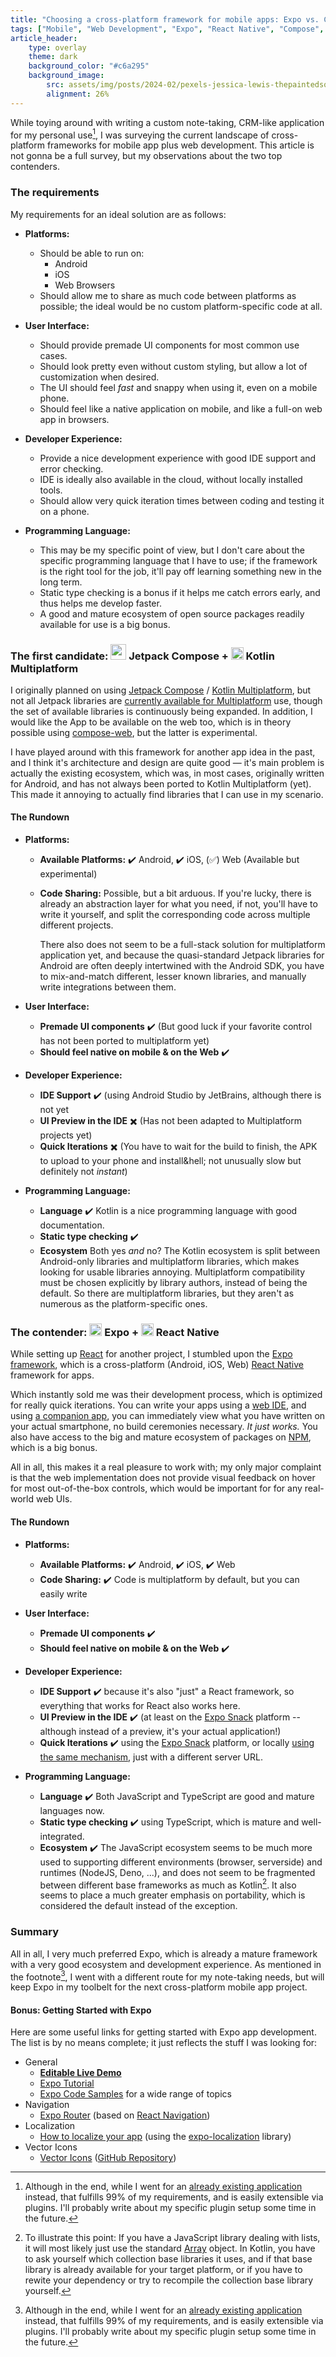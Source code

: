 ```yaml
---
title: "Choosing a cross-platform framework for mobile apps: Expo vs. Compose"
tags: ["Mobile", "Web Development", "Expo", "React Native", "Compose", "Kotlin", "Android", "iOS"]
article_header:
    type: overlay
    theme: dark
    background_color: "#c6a295"
    background_image:
        src: assets/img/posts/2024-02/pexels-jessica-lewis-thepaintedsquare-583847.jpg
        alignment: 26%
---
```


While toying around with writing a custom note-taking, CRM-like application for my personal use[^1],
I was surveying the current landscape of cross-platform frameworks for mobile app plus web development.
This article is not gonna be a full survey, but my observations about the two top contenders.

[^1]: Although in the end, while I went for an [already existing application][obsidian] instead, that fulfills 99% of my requirements, and is easily extensible via plugins. I'll probably write about my specific plugin setup some time in the future.

### The requirements

My requirements for an ideal solution are as follows:

- **Platforms:**
  - Should be able to run on:
    - Android
    - iOS
    - Web Browsers
  - Should allow me to share as much code between platforms as possible;
    the ideal would be no custom platform-specific code at all.

- **User Interface:**
  - Should provide premade UI components for most common use cases.
  - Should look pretty even without custom styling, but allow a lot of customization when desired.
  - The UI should feel _fast_ and snappy when using it, even on a mobile phone.
  - Should feel like a native application on mobile, and like a full-on web app in browsers.

- **Developer Experience:**
  - Provide a nice development experience with good IDE support and error checking.
  - IDE is ideally also available in the cloud, without locally installed tools.
  - Should allow very quick iteration times between coding and testing it on a phone.

- **Programming Language:**
  - This may be my specific point of view, but I don't care about the specific programming
    language that I have to use; if the framework is the right tool for the job, it'll pay off
    learning something new in the long term.
  - Static type checking is a bonus if it helps me catch errors early, and thus helps me develop faster.
  - A good and mature ecosystem of open source packages readily available for use is a big bonus.

### The first candidate: <img src="{% link assets/img/posts/2024-01/compose-multiplatform-icon.svg %}" height="25"> Jetpack Compose + <img src="{% link assets/img/posts/2024-01/kotlin-icon.svg %}" height="20"> Kotlin Multiplatform

I originally planned on using [Jetpack Compose][jetpack-compose] / [Kotlin Multiplatform][kotlin-multiplatform],
but not all Jetpack libraries are [currently available for Multiplatform][jetpack-multiplatform-availability] use,
though the set of available libraries is continuously being expanded.
In addition, I would like the App to be available on the web too,
which is in theory possible using [compose-web][compose-web], but the latter is experimental.

I have played around with this framework for another app idea in the past, and I think it's architecture and design are quite good &mdash;
it's main problem is actually the existing ecosystem, which was, in most cases, originally written for Android,
and has not always been ported to Kotlin Multiplatform (yet). This made it annoying to actually find libraries that I can use in my scenario.

[jetpack-compose]: https://developer.android.com/jetpack/compose
[kotlin-multiplatform]: https://kotlinlang.org/docs/multiplatform.html
[jetpack-multiplatform-availability]: https://android-developers.googleblog.com/2023/04/whats-new-in-jetpack-multiplatform.html
[compose-web]: https://www.jetbrains.com/lp/compose-multiplatform/
[obsidian]: https://obsidian.md/

#### The Rundown

- **Platforms:**
  - **Available Platforms:** ✔️ Android, ✔️ iOS, (✅) Web (Available but experimental)
  - **Code Sharing:** Possible, but a bit arduous. If you're lucky, there is already an abstraction layer for what you need,
    if not, you'll have to write it yourself, and split the corresponding code across multiple different projects.

    There also does not seem to be a full-stack solution for multiplatform application yet,
    and because the quasi-standard Jetpack libraries for Android are often deeply intertwined with the Android SDK,
    you have to mix-and-match different, lesser known libraries, and manually write integrations between them.

- **User Interface:**
  - **Premade UI components** ✔️ (But good luck if your favorite control has not been ported to multiplatform yet)
  - **Should feel native on mobile & on the Web** ✔️

- **Developer Experience:**
  - **IDE Support** ✔️ (using Android Studio by JetBrains, although there is not yet
  - **UI Preview in the IDE** ✖️ (Has not been adapted to Multiplatform projects yet)
  - **Quick Iterations** ✖️ (You have to wait for the build to finish, the APK to upload to your phone and install&hell; not unusually slow but definitely not _instant_)

- **Programming Language:**
  - **Language** ✔️ Kotlin is a nice programming language with good documentation.
  - **Static type checking** ✔️
  - **Ecosystem** Both yes _and_ no? The Kotlin ecosystem is split between Android-only libraries and multiplatform libraries,
    which makes looking for usable libraries annoying. Multiplatform compatibility must be chosen explicitly by library authors, instead of being the default.
    So there are multiplatform libraries, but they aren't as numerous as the platform-specific ones.

### The contender: <img src="{% link assets/img/posts/2024-01/expo-icon.svg %}" height="20"> Expo + <img src="{% link assets/img/posts/2024-01/react-icon.svg %}" height="20"> React Native

While setting up [React][react] for another project, I stumbled upon the [Expo framework][expo],
which is a cross-platform (Android, iOS, Web) [React Native][react-native] framework for apps.

Which instantly sold me was their development process, which is optimized for really quick iterations.
You can write your apps using a [web IDE][expo-snack-sample], and using [a companion app][expo-go],
you can immediately view what you have written on your actual smartphone, no build ceremonies necessary.
_It just works._
You also have access to the big and mature ecosystem of packages on [NPM][npm], which is a big bonus.

All in all, this makes it a real pleasure to work with; my only major complaint is that the web implementation does not provide
visual feedback on hover for most out-of-the-box controls, which would be important for for any real-world web UIs.

#### The Rundown

- **Platforms:**
  - **Available Platforms:** ✔️ Android, ✔️ iOS, ✔️ Web
  - **Code Sharing:** ✔️ Code is multiplatform by default, but you can easily write 

- **User Interface:**
  - **Premade UI components** ✔️
  - **Should feel native on mobile & on the Web** ✔️

- **Developer Experience:**
  - **IDE Support** ✔️ because it's also "just" a React framework, so everything that works for React also works here.
  - **UI Preview in the IDE** ✔️ (at least on the [Expo Snack][expo-snack] platform -- although instead of a preview, it's your actual application!)
  - **Quick Iterations** ✔️ using the [Expo Snack][expo-snack] platform, or locally [using the same mechanism][expo-hosting], just with a different server URL.

- **Programming Language:**
  - **Language** ✔️ Both JavaScript and TypeScript are good and mature languages now.
  - **Static type checking** ✔️ using TypeScript, which is mature and well-integrated.
  - **Ecosystem** ✔️ The JavaScript ecosystem seems to be much more used to supporting different environments (browser, serverside)
    and runtimes (NodeJS, Deno, ...), and does not seem to be fragmented between different base frameworks as much as Kotlin[^2].
    It also seems to place a much greater emphasis on portability, which is considered the default instead of the exception.

[^2]: To illustrate this point: If you have a JavaScript library dealing with lists, it will most likely just use the standard [Array][mdn-array] object. In Kotlin, you have to ask yourself which collection base libraries it uses, and if that base library is already available for your target platform, or if you have to rewite your dependency or try to recompile the collection base library yourself.

[react]: https://react.dev/learn/start-a-new-react-project#expo
[expo]: https://docs.expo.dev/
[expo-go]: https://expo.dev/client
[expo-snack]: https://snack.expo.dev/
[expo-snack-sample]: https://snack.expo.dev/@cr7pt0gr4ph7/react-expo-with-drawer-navigation
[expo-hosting]: https://docs.expo.dev/more/expo-cli/#develop
[expo-tutorial]: https://docs.expo.dev/tutorial/introduction/
[expo-samples]: https://github.com/expo/examples
[react-navigation]: https://reactnavigation.org/
[expo-router]: https://docs.expo.dev/router/introduction/
[react-native]: https://reactnative.dev/docs/environment-setup
[react-native-platform-specific-code]: https://reactnative.dev/docs/platform-specific-code
[npm]: https://npmjs.com/
[mdn-array]: https://developer.mozilla.org/en-US/docs/Web/JavaScript/Reference/Global_Objects/Array
[expo-localization-guide]: https://docs.expo.dev/guides/localization/
[expo-localization-sdk]: https://docs.expo.dev/versions/latest/sdk/localization/
[vector-icons-repo]: https://github.com/oblador/react-native-vector-icons
[vector-icons-docs]: https://oblador.github.io/react-native-vector-icons/

### Summary

All in all, I very much preferred Expo, which is already a mature framework with a very good ecosystem and development experience.
As mentioned in the footnote[^1], I went with a different route for my note-taking needs,
but will keep Expo in my toolbelt for the next cross-platform mobile app project.

#### Bonus: Getting Started with Expo

Here are some useful links for getting started with Expo app development.
The list is by no means complete; it just reflects the stuff I was looking for:

* General
  * [**Editable Live Demo**][expo-snack-sample]
  * [Expo Tutorial][expo-tutorial]
  * [Expo Code Samples][expo-samples] for a wide range of topics
* Navigation
  * [Expo Router][expo-router] (based on [React Navigation][react-navigation])
* Localization
  * [How to localize your app][expo-localization-guide] (using the [expo-localization][expo-localization-sdk] library)
* Vector Icons
  * [Vector Icons][vector-icons-docs] ([GitHub Repository][vector-icons-repo])
